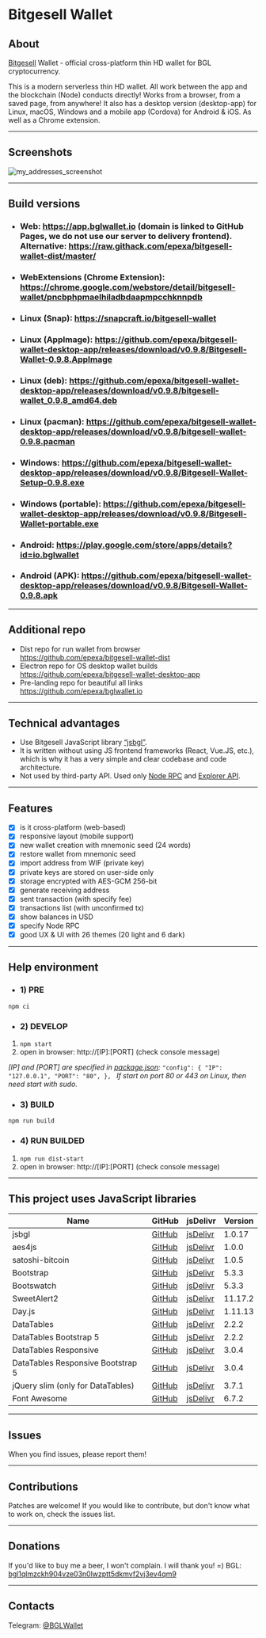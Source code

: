 # Bitgesell Wallet

## About
[Bitgesell](https://bitgesell.ca) Wallet - official сross-platform thin HD wallet for BGL cryptocurrency.

This is a modern serverless thin HD wallet.
All work between the app and the blockchain (Node) conducts directly!
Works from a browser, from a saved page, from anywhere!
It also has a desktop version (desktop-app) for Linux, macOS, Windows and a mobile app (Cordova) for Android & iOS. As well as a Chrome extension.

------------

## Screenshots

![my_addresses_screenshot](https://user-images.githubusercontent.com/2198826/102730329-54ea3c80-436f-11eb-8fb8-38790f244daa.png)

------------

## Build versions

- ### Web: https://app.bglwallet.io (domain is linked to GitHub Pages, we do not use our server to delivery frontend). Alternative: https://raw.githack.com/epexa/bitgesell-wallet-dist/master/
- ### WebExtensions (Chrome Extension): https://chrome.google.com/webstore/detail/bitgesell-wallet/pncbphpmaelhiladbdaapmpcchknnpdb
- ### Linux (Snap): https://snapcraft.io/bitgesell-wallet
- ### Linux (AppImage): https://github.com/epexa/bitgesell-wallet-desktop-app/releases/download/v0.9.8/Bitgesell-Wallet-0.9.8.AppImage
- ### Linux (deb): https://github.com/epexa/bitgesell-wallet-desktop-app/releases/download/v0.9.8/bitgesell-wallet_0.9.8_amd64.deb
- ### Linux (pacman): https://github.com/epexa/bitgesell-wallet-desktop-app/releases/download/v0.9.8/bitgesell-wallet-0.9.8.pacman
- ### Windows: https://github.com/epexa/bitgesell-wallet-desktop-app/releases/download/v0.9.8/Bitgesell-Wallet-Setup-0.9.8.exe
- ### Windows (portable): https://github.com/epexa/bitgesell-wallet-desktop-app/releases/download/v0.9.8/Bitgesell-Wallet-portable.exe
- ### Android: https://play.google.com/store/apps/details?id=io.bglwallet
- ### Android (APK): https://github.com/epexa/bitgesell-wallet-desktop-app/releases/download/v0.9.8/Bitgesell-Wallet-0.9.8.apk

------------

## Additional repo
- Dist repo for run wallet from browser https://github.com/epexa/bitgesell-wallet-dist
- Electron repo for OS desktop wallet builds https://github.com/epexa/bitgesell-wallet-desktop-app
- Pre-landing repo for beautiful all links https://github.com/epexa/bglwallet.io

------------

## Technical advantages
- Use Bitgesell JavaScript library [“jsbgl”](https://github.com/bitaps-com/jsbgl).
- It is written without using JS frontend frameworks (React, Vue.JS, etc.), which is why it has a very simple and clear codebase and code architecture.
- Not used by third-party API. Used only [Node RPC](https://rpc.bglwallet.io) and [Explorer API](https://bgl.bitaps.com).

------------

## Features
- [x] is it cross-platform (web-based)
- [x] responsive layout (mobile support)
- [x] new wallet creation with mnemonic seed (24 words)
- [x] restore wallet from mnemonic seed
- [x] import address from WIF (private key)
- [x] private keys are stored on user-side only
- [x] storage encrypted with AES-GCM 256-bit
- [x] generate receiving address
- [x] sent transaction (with specify fee)
- [x] transactions list (with unconfirmed tx)
- [x] show balances in USD
- [x] specify Node RPC
- [x] good UX & UI with 26 themes (20 light and 6 dark)

------------

## Help environment

- ### 1) PRE
`npm ci`

- ### 2) DEVELOP
1. `npm start`
2. open in browser: http://[IP]:[PORT] (check console message)

*[IP] and [PORT] are specified in [package.json](package.json#L12):*
`"config": {
    "IP": "127.0.0.1",
    "PORT": "80",
  },
`
*If start on port 80 or 443 on Linux, then need start with sudo.*

- ### 3) BUILD
`npm run build`

- ### 4) RUN BUILDED
1. `npm run dist-start`
2. open in browser: http://[IP]:[PORT] (check console message)

------------

## This project uses JavaScript libraries
| Name | GitHub | jsDelivr | Version |
|------|--------|----------|---------|
| jsbgl | [GitHub](https://github.com/bitaps-com/jsbgl) | [jsDelivr](https://www.jsdelivr.com/package/npm/jsbgl?tab=files&path=dist) | 1.0.17
| aes4js | [GitHub](https://github.com/rndme/aes4js) | [jsDelivr](https://www.jsdelivr.com/package/npm/aes4js?tab=files) | 1.0.0
| satoshi-bitcoin | [GitHub](https://github.com/dawsbot/satoshi-bitcoin) | [jsDelivr](https://www.jsdelivr.com/package/npm/satoshi-bitcoin?tab=files) | 1.0.5
| Bootstrap | [GitHub](https://github.com/twbs/bootstrap) | [jsDelivr](https://www.jsdelivr.com/package/npm/bootstrap?tab=files&path=dist) | 5.3.3
| Bootswatch | [GitHub](https://github.com/thomaspark/bootswatch) | [jsDelivr](https://www.jsdelivr.com/package/npm/bootswatch?tab=files&path=dist%2Fflatly) | 5.3.3 |
| SweetAlert2 | [GitHub](https://github.com/sweetalert2/sweetalert2) | [jsDelivr](https://www.jsdelivr.com/package/npm/sweetalert2?tab=files&path=dist) | 11.17.2
| Day.js | [GitHub](https://github.com/iamkun/dayjs) | [jsDelivr](https://www.jsdelivr.com/package/npm/dayjs?tab=files) | 1.11.13
| DataTables | [GitHub](https://github.com/DataTables/DataTablesSrc) | [jsDelivr](https://www.jsdelivr.com/package/npm/datatables.net?path=js&tab=files) | 2.2.2
| DataTables Bootstrap 5 | [GitHub](https://github.com/DataTables/Dist-DataTables-Bootstrap5) | [jsDelivr](https://www.jsdelivr.com/package/npm/datatables.net-bs5?tab=files) | 2.2.2
| DataTables Responsive | [GitHub](https://github.com/DataTables/Responsive) | [jsDelivr](https://www.jsdelivr.com/package/npm/datatables.net-responsive?path=js&tab=files) | 3.0.4
| DataTables Responsive Bootstrap 5 | [GitHub](https://github.com/DataTables/Dist-DataTables-Responsive-Bootstrap4) | [jsDelivr](https://www.jsdelivr.com/package/npm/datatables.net-responsive-bs5?tab=files) | 3.0.4
| jQuery slim (only for DataTables) | [GitHub](https://github.com/jquery/jquery) | [jsDelivr](https://www.jsdelivr.com/package/npm/jquery?path=dist&tab=files) | 3.7.1
| Font Awesome | [GitHub](https://github.com/FortAwesome/Font-Awesome) | [jsDelivr](https://www.jsdelivr.com/package/npm/@fortawesome/fontawesome-free?tab=files&path=css) | 6.7.2

------------

## Issues

When you find issues, please report them!

------------

## Contributions

Patches are welcome! If you would like to contribute, but don't know what to work on, check the issues list.

------------

## Donations

If you'd like to buy me a beer, I won't complain. I will thank you! =)
BGL: [bgl1qlmzckh904vze03n0lwzptt5dkmvf2vj3ev4qm9](bgl:bgl1qlmzckh904vze03n0lwzptt5dkmvf2vj3ev4qm9)

------------

## Contacts

Telegram: [@BGLWallet](https://t.me/BGLWallet)

